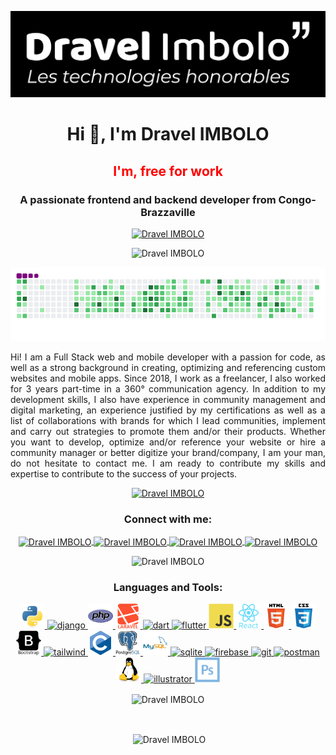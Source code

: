 <div>
<p align="center"><a href="#"><img src="logo.png" alt="Logo Dravel IMBOLO"/></a>
  <h1 align="center">Hi 👋, I'm Dravel IMBOLO</h1>
   <h2 align="center" style="color:rgb(255,0,0) !important; ">I'm, free for work </h2>
  <h3 align="center">
    A passionate frontend and backend developer from Congo-Brazzaville
  </h3>

  


  <p align="center">
    <a href="https://wakatime.com/@68d36f75-1b9c-4f4c-891b-a9e26415562e">
   <img src="https://wakatime.com/badge/user/68d36f75-1b9c-4f4c-891b-a9e26415562e.svg" alt="Dravel IMBOLO" />
  </a>
  </p>
  <p align="center">
    <img
      src="https://komarev.com/ghpvc/?username=dravelimbolo&label=Profile%20views&color=0e75b6&style=flat"
      alt="Dravel IMBOLO"
    />
  </p>

  <p align="center"><a href="#"><img src="contributions.gif" /></a>
  </p>
  <p align="center" style="text-align: justify;">Hi! I am a Full Stack web and mobile developer with a passion for code, as well as a strong background in creating, optimizing and referencing custom websites and mobile apps. Since 2018, I work as a freelancer, I also worked for 3 years part-time in a 360° communication agency. In addition to my development skills, I also have experience in community management and digital marketing, an experience justified by my certifications as well as a list of collaborations with brands for which I lead communities, implement and carry out strategies to promote them and/or their products. Whether you want to develop, optimize and/or reference your website or hire a community manager or better digitize your brand/company, I am your man, do not hesitate to contact me. I am ready to contribute my skills and expertise to contribute to the success of your projects.
  </p>
  

  <p align="center">
    <a href="https://github.com/ryo-ma/github-profile-trophy"
      ><img
        src="https://github-profile-trophy.vercel.app/?username=dravelimbolo"
        alt="Dravel IMBOLO"
    /></a>
  </p>
  <h3 align="center">Connect with me:</h3>
  <p align="center">
    <a href="https://www.linkedin.com/in/dravel-imbolo" target="blank"
      >
      <img
        align="center"
        src="https://raw.githubusercontent.com/rahuldkjain/github-profile-readme-generator/master/src/images/icons/Social/linked-in-alt.svg"
        alt="Dravel IMBOLO"
        height="30"
        width="40"
      />
    </a>
    <a href="https://stackexchange.com/users/29207155/dravel-imbolo" target="blank"
      >
      <img
        align="center"
        src="https://raw.githubusercontent.com/rahuldkjain/github-profile-readme-generator/master/src/images/icons/Social/stack-overflow.svg"
        alt="Dravel IMBOLO"
        height="30"
        width="40"
      />
    </a>
    <a href="#" target="blank"
      >
      <img
        align="center"
        src="https://raw.githubusercontent.com/rahuldkjain/github-profile-readme-generator/master/src/images/icons/Social/facebook.svg"
        alt="Dravel IMBOLO"
        height="30"
        width="40"
      />
    </a>
    <a href="#" target="blank"
      ><img
        align="center"
        src="https://raw.githubusercontent.com/rahuldkjain/github-profile-readme-generator/master/src/images/icons/Social/youtube.svg"
        alt="Dravel IMBOLO"
        height="30"
        width="40"
    /></a>
  </p>

  <p
  align="center">
    <img
      src="https://github-readme-streak-stats.herokuapp.com/?user=dravelimbolo&theme=prussian"
      alt="Dravel IMBOLO"
    />
  </p>

  <h3 align="center">Languages and Tools:</h3>
  <p align="center">
    <a href="https://www.python.org" target="_blank" rel="noreferrer">
      <img src="https://raw.githubusercontent.com/devicons/devicon/master/icons/python/python-original.svg" alt="python" width="40" height="40"/>
    </a>
    <a href="https://www.djangoproject.com/" target="_blank" rel="noreferrer">
      <img src="https://cdn.worldvectorlogo.com/logos/django.svg" alt="django" width="40" height="40"/>
    </a>
    <a href="https://www.php.net" target="_blank" rel="noreferrer">
      <img src="https://raw.githubusercontent.com/devicons/devicon/master/icons/php/php-original.svg" alt="php" width="40" height="40"/>
    </a>
    <a href="https://laravel.com/" target="_blank" rel="noreferrer">
      <img src="https://raw.githubusercontent.com/devicons/devicon/master/icons/laravel/laravel-plain-wordmark.svg" alt="laravel" width="40"
      height="40"/>
    </a>
    <a href="https://dart.dev" target="_blank" rel="noreferrer">
      <img src="https://www.vectorlogo.zone/logos/dartlang/dartlang-icon.svg" alt="dart" width="40" height="40"/>
    </a>
    <a href="https://flutter.dev" target="_blank" rel="noreferrer">
      <img src="https://www.vectorlogo.zone/logos/flutterio/flutterio-icon.svg" alt="flutter" width="40" height="40"/>
    </a>
    <a href="https://developer.mozilla.org/en-US/docs/Web/JavaScript" target="_blank" rel="noreferrer">
      <img src="https://raw.githubusercontent.com/devicons/devicon/master/icons/javascript/javascript-original.svg" alt="javascript" width="40"
      height="40"/>
    </a>
    <a href="https://reactjs.org/" target="_blank" rel="noreferrer">
      <img src="https://raw.githubusercontent.com/devicons/devicon/master/icons/react/react-original-wordmark.svg" alt="react" width="40" height="40"/>
    </a>
    <a href="https://www.w3.org/html/" target="_blank" rel="noreferrer">
      <img src="https://raw.githubusercontent.com/devicons/devicon/master/icons/html5/html5-original-wordmark.svg" alt="html5" width="40" height="40"/>
    </a>
    <a href="https://www.w3schools.com/css/" target="_blank" rel="noreferrer">
      <img src="https://raw.githubusercontent.com/devicons/devicon/master/icons/css3/css3-original-wordmark.svg" alt="css3" width="40" height="40"/>
    </a>
    <a href="https://getbootstrap.com" target="_blank" rel="noreferrer"> 
      <img src="https://raw.githubusercontent.com/devicons/devicon/master/icons/bootstrap/bootstrap-plain-wordmark.svg" alt="bootstrap" width="40"      
      height="40"/>
    </a>
    <a href="https://tailwindcss.com/" target="_blank" rel="noreferrer">
      <img src="https://www.vectorlogo.zone/logos/tailwindcss/tailwindcss-icon.svg" alt="tailwind" width="40" height="40"/>
    </a>
    <a href="https://www.cprogramming.com/" target="_blank" rel="noreferrer">
      <img src="https://raw.githubusercontent.com/devicons/devicon/master/icons/c/c-original.svg" alt="c" width="40" height="40"/>
    </a>
    <a href="https://www.postgresql.org" target="_blank" rel="noreferrer">
      <img src="https://raw.githubusercontent.com/devicons/devicon/master/icons/postgresql/postgresql-original-wordmark.svg" alt="postgresql" width="40"  
      height="40"/>
    </a>
    <a href="https://www.mysql.com/" target="_blank" rel="noreferrer">
      <img src="https://raw.githubusercontent.com/devicons/devicon/master/icons/mysql/mysql-original-wordmark.svg" alt="mysql" width="40" height="40"/>
    </a>
    <a href="https://www.sqlite.org/" target="_blank" rel="noreferrer">
      <img src="https://www.vectorlogo.zone/logos/sqlite/sqlite-icon.svg" alt="sqlite" width="40" height="40"/>
    </a>
    <a href="https://firebase.google.com/" target="_blank" rel="noreferrer">
      <img src="https://www.vectorlogo.zone/logos/firebase/firebase-icon.svg" alt="firebase" width="40" height="40"/>
    </a>
    <a href="https://git-scm.com/" target="_blank" rel="noreferrer">
        <img src="https://www.vectorlogo.zone/logos/git-scm/git-scm-icon.svg" alt="git" width="40" height="40"/>
    </a>
    <a href="https://postman.com" target="_blank" rel="noreferrer">
        <img src="https://www.vectorlogo.zone/logos/getpostman/getpostman-icon.svg" alt="postman" width="40" height="40"/>
    </a>
        <a href="https://www.linux.org/" target="_blank" rel="noreferrer">
        <img src="https://raw.githubusercontent.com/devicons/devicon/master/icons/linux/linux-original.svg" alt="linux" width="40" height="40"/>
    </a>
    <a href="https://www.adobe.com/in/products/illustrator.html" target="_blank" rel="noreferrer">
      <img src="https://www.vectorlogo.zone/logos/adobe_illustrator/adobe_illustrator-icon.svg" alt="illustrator" width="40" height="40"/>
    </a>
        <a href="https://www.photoshop.com/en" target="_blank" rel="noreferrer">
        <img src="https://raw.githubusercontent.com/devicons/devicon/master/icons/photoshop/photoshop-line.svg" alt="photoshop" width="40" height="40"/>
    </a>
  </p>

  <p align="center">
    <img
      align="center"
      src="https://github-readme-stats.vercel.app/api/top-langs?username=dravelimbolo&langs_count=12&show_icons=true&locale=en&layout=compact&theme=prussian"
      alt="Dravel IMBOLO"
    />
  </p>
  <br />

  <p align="center">
    &nbsp;<img
      align="center"
      src="https://github-readme-stats.vercel.app/api?username=dravelimbolo&show_icons=true&locale=en&theme=prussian"
      alt="Dravel IMBOLO"
    />
  </p>
  
  <br>
  <br>
</div>
